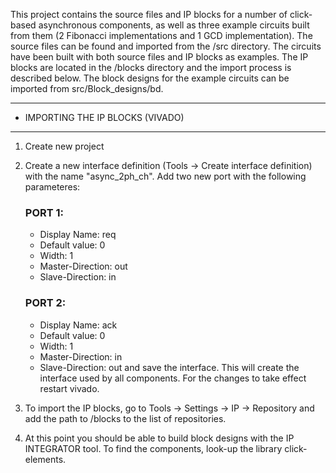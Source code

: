 This project contains the source files and IP blocks for a number of click-based asynchronous components, as well as three example circuits built from them (2 Fibonacci implementations and 1 GCD implementation). The source files can be found and imported from the /src directory. The circuits have been built with both source files and IP blocks as examples. The IP blocks are located in the /blocks directory and the import process is described below. The block designs for the example circuits can be imported from src/Block_designs/bd.

---------------------------------------------
-	IMPORTING THE IP BLOCKS (VIVADO)
---------------------------------------------
1. Create new project
2. Create a new interface definition (Tools -> Create interface definition) with the name "async_2ph_ch". Add two new port with the following parameteres:
	### PORT 1: ###

	 - Display Name: 		req 
	 - Default value:		0
	 - Width:				1
	 - Master-Direction:	out
	 - Slave-Direction:		in

	### PORT 2: ###
	
	 - Display Name: 		ack 
	 - Default value:		0
	 - Width:				1
	 - Master-Direction:	in
	 - Slave-Direction:		out	
and save the interface. This will create the interface used by all components. For the changes to take effect restart vivado. 
3. To import the IP blocks, go to Tools -> Settings -> IP -> Repository and add the path to /blocks to the list of repositories. 
4. At this point you should be able to build block designs with the IP INTEGRATOR tool. To find the components, look-up the library click-elements.